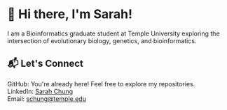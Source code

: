 # 👋 Hi there, I'm Sarah!
I am a Bioinformatics graduate student at Temple University exploring the intersection of evolutionary biology, genetics, and bioinformatics.

## 📬 Let's Connect  

GitHub: You're already here! Feel free to explore my repositories.  
LinkedIn: [Sarah Chung](https://www.linkedin.com/in/sarchung/)  
Email: schung@temple.edu
